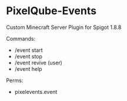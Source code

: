 # PixelQube-Events
Custom Minecraft Server Plugin for Spigot 1.8.8

Commands:
- /event start
- /event stop
- /event revive (user)
- /event help

Perms:
- pixelevents.event

